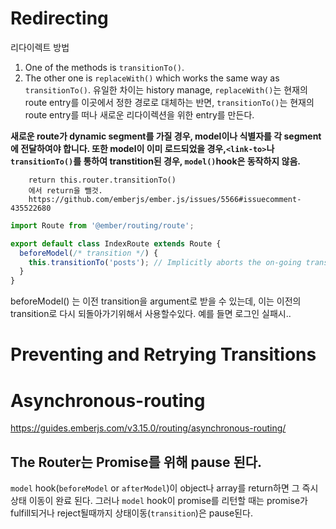 

# Redirecting

리다이렉트 방법

1. One of the methods is `transitionTo()`.
2. The other one is `replaceWith()` which works the same way as `transitionTo()`. 유일한 차이는 history manage, `replaceWith()`는 현재의 route entry를 이곳에서 정한 경로로 대체하는 반면, `transitionTo()`는 현재의 route entry를 떠나 새로운 리다이렉션을 위한 entry를 만든다.


**새로운 route가 dynamic segment를 가질 경우, model이나 식별자를 각 segment에 전달하여야 합니다. 또한 model이 이미 로드되었을 경우,`<link-to>`나 `transitionTo()`를 통하여 transtition된 경우,  `model()`hook은 동작하지 않음.**

```
	return this.router.transitionTo()
	에서 return을 뺄것.
	https://github.com/emberjs/ember.js/issues/5566#issuecomment-435522680
```

``` app/routes/index.js
import Route from '@ember/routing/route';

export default class IndexRoute extends Route {
  beforeModel(/* transition */) {
    this.transitionTo('posts'); // Implicitly aborts the on-going transition.
  }
}
```

beforeModel() 는 이전 transition을 argument로 받을 수 있는데, 이는 이전의 transition로 다시 되돌아가기위해서 사용할수있다. 예를 들면 로그인 실패시..


# Preventing and Retrying Transitions







# Asynchronous-routing

https://guides.emberjs.com/v3.15.0/routing/asynchronous-routing/


## The Router는 Promise를 위해 pause 된다.

`model` hook(`beforeModel` or `afterModel`)이 object나 array를 return하면 그 즉시 상태 이동이 완료 된다. 그러나 `model` hook이 promise를 리턴할 때는 promise가 fulfill되거나 reject될때까지 상태이동(`transition`)은 pause된다.


